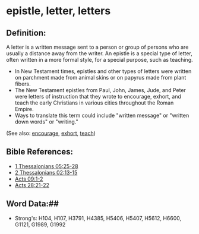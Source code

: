 # epistle, letter, letters #

## Definition: ##

A letter is a written message sent to a person or group of persons who are usually a distance away from the writer. An epistle is a special type of letter, often written in a more formal style, for a special purpose, such as teaching.

* In New Testament times, epistles and other types of letters were written on parchment made from animal skins or on papyrus made from plant fibers.
* The New Testament epistles from Paul, John, James, Jude, and Peter were letters of instruction that they wrote to encourage, exhort, and teach the early Christians in various cities throughout the Roman Empire.
* Ways to translate this term could include "written message" or "written down words" or "writing."

(See also: [encourage](..//encourage.md), [exhort](../kt/exhort.md), [teach](teach.md))

## Bible References: ##

* [1 Thessalonians 05:25-28](rc://en/tn/help/1th/05/25)
* [2 Thessalonians 02:13-15](rc://en/tn/help/2th/02/13)
* [Acts 09:1-2](rc://en/tn/help/act/09/01)
* [Acts 28:21-22](rc://en/tn/help/act/28/21)

## Word Data:##

* Strong's: H104, H107, H3791, H4385, H5406, H5407, H5612, H6600, G1121, G1989, G1992
